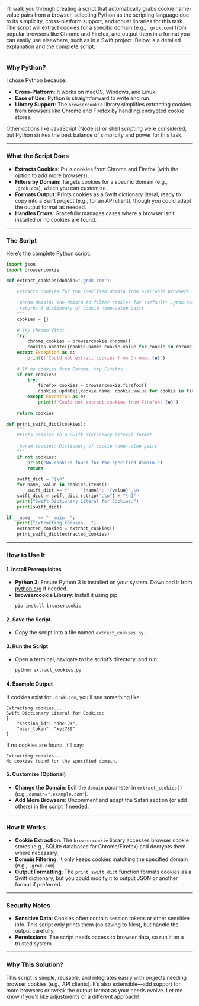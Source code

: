 I’ll walk you through creating a script that automatically grabs cookie name-value pairs from a browser, selecting Python as the scripting language due to its simplicity, cross-platform support, and robust libraries for this task. The script will extract cookies for a specific domain (e.g., `.grok.com`) from popular browsers like Chrome and Firefox, and output them in a format you can easily use elsewhere, such as in a Swift project. Below is a detailed explanation and the complete script.

---

### Why Python?
I chose Python because:
- **Cross-Platform**: It works on macOS, Windows, and Linux.
- **Ease of Use**: Python is straightforward to write and run.
- **Library Support**: The `browsercookie` library simplifies extracting cookies from browsers like Chrome and Firefox by handling encrypted cookie stores.

Other options like JavaScript (Node.js) or shell scripting were considered, but Python strikes the best balance of simplicity and power for this task.

---

### What the Script Does
- **Extracts Cookies**: Pulls cookies from Chrome and Firefox (with the option to add more browsers).
- **Filters by Domain**: Targets cookies for a specific domain (e.g., `.grok.com`), which you can customize.
- **Formats Output**: Prints cookies as a Swift dictionary literal, ready to copy into a Swift project (e.g., for an API client), though you could adapt the output format as needed.
- **Handles Errors**: Gracefully manages cases where a browser isn’t installed or no cookies are found.

---

### The Script

Here’s the complete Python script:

```python
import json
import browsercookie

def extract_cookies(domain=".grok.com"):
    """
    Extracts cookies for the specified domain from available browsers.
    
    :param domain: The domain to filter cookies for (default: .grok.com)
    :return: A dictionary of cookie name-value pairs
    """
    cookies = {}
    
    # Try Chrome first
    try:
        chrome_cookies = browsercookie.chrome()
        cookies.update({cookie.name: cookie.value for cookie in chrome_cookies if domain in cookie.domain})
    except Exception as e:
        print(f"Could not extract cookies from Chrome: {e}")
    
    # If no cookies from Chrome, try Firefox
    if not cookies:
        try:
            firefox_cookies = browsercookie.firefox()
            cookies.update({cookie.name: cookie.value for cookie in firefox_cookies if domain in cookie.domain})
        except Exception as e:
            print(f"Could not extract cookies from Firefox: {e}")
    
    return cookies

def print_swift_dict(cookies):
    """
    Prints cookies in a Swift dictionary literal format.
    
    :param cookies: Dictionary of cookie name-value pairs
    """
    if not cookies:
        print("No cookies found for the specified domain.")
        return
    
    swift_dict = "[\n"
    for name, value in cookies.items():
        swift_dict += f'    "{name}": "{value}",\n'
    swift_dict = swift_dict.rstrip(",\n") + "\n]"
    print("Swift Dictionary Literal for Cookies:")
    print(swift_dict)

if __name__ == "__main__":
    print("Extracting cookies...")
    extracted_cookies = extract_cookies()
    print_swift_dict(extracted_cookies)
```

---

### How to Use It

#### 1. Install Prerequisites
- **Python 3**: Ensure Python 3 is installed on your system. Download it from [python.org](https://www.python.org/) if needed.
- **browsercookie Library**: Install it using pip:
  ```bash
  pip install browsercookie
  ```

#### 2. Save the Script
- Copy the script into a file named `extract_cookies.py`.

#### 3. Run the Script
- Open a terminal, navigate to the script’s directory, and run:
  ```bash
  python extract_cookies.py
  ```

#### 4. Example Output
If cookies exist for `.grok.com`, you’ll see something like:
```
Extracting cookies...
Swift Dictionary Literal for Cookies:
[
    "session_id": "abc123",
    "user_token": "xyz789"
]
```
If no cookies are found, it’ll say:
```
Extracting cookies...
No cookies found for the specified domain.
```

#### 5. Customize (Optional)
- **Change the Domain**: Edit the `domain` parameter in `extract_cookies()` (e.g., `domain=".example.com"`).
- **Add More Browsers**: Uncomment and adapt the Safari section (or add others) in the script if needed.

---

### How It Works
- **Cookie Extraction**: The `browsercookie` library accesses browser cookie stores (e.g., SQLite databases for Chrome/Firefox) and decrypts them where necessary.
- **Domain Filtering**: It only keeps cookies matching the specified domain (e.g., `.grok.com`).
- **Output Formatting**: The `print_swift_dict` function formats cookies as a Swift dictionary, but you could modify it to output JSON or another format if preferred.

---

### Security Notes
- **Sensitive Data**: Cookies often contain session tokens or other sensitive info. This script only prints them (no saving to files), but handle the output carefully.
- **Permissions**: The script needs access to browser data, so run it on a trusted system.

---

### Why This Solution?
This script is simple, reusable, and integrates easily with projects needing browser cookies (e.g., API clients). It’s also extensible—add support for more browsers or tweak the output format as your needs evolve. Let me know if you’d like adjustments or a different approach!
